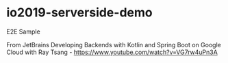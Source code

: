 # io2019-serverside-demo
E2E Sample

From JetBrains Developing Backends with Kotlin and Spring Boot on Google Cloud with Ray Tsang  - https://www.youtube.com/watch?v=VG7rw4uPn3A

